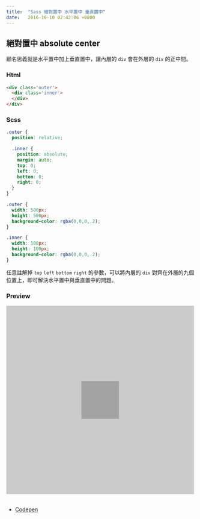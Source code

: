 ```yaml
---
title:  "Sass 絕對置中 水平置中 垂直置中"
date:   2016-10-10 02:42:06 +0800
---
```



## 絕對置中 absolute center

顧名思義就是水平置中加上垂直置中，讓內層的 `div` 會在外層的 `div` 的正中間。

### Html

```html
<div class='outer'>
  <div class='inner'>
  </div>
</div>
```

### Scss


```scss
.outer {
  position: relative;

  .inner {
    position: absolute;
    margin: auto;
    top: 0;
    left: 0;
    bottom: 0;
    right: 0;
  }
}

.outer {
  width: 500px;
  height: 500px;
  background-color: rgba(0,0,0,.2);
}

.inner {
  width: 100px;
  height: 100px;
  background-color: rgba(0,0,0,.2);
}
```

任意註解掉 `top` `left` `bottom` `right` 的參數，可以將內層的 `div` 對齊在外層的九個位置上，即可解決水平置中與垂直置中的問題。

<!--excerpt-->

### Preview

<style>
.outer {
  width: 500px;
  height: 500px;
  background-color: rgba(0,0,0,.2);

  position: relative;

  margin-bottom: 32px;
}

.inner {
  width: 100px;
  height: 100px;
  background-color: rgba(0,0,0,.2);

  position: absolute;
  margin: auto;
  top: 0;
  left: 0;
  bottom: 0;
  right: 0;
}
</style>

<div class='outer'>
  <div class='inner'>
  </div>
</div>

- [Codepen](http://codepen.io/AkiiCat/pen/EgEvbA)
